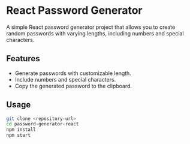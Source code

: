 # React Password Generator

A simple React password generator project that allows you to create random passwords with varying lengths, including numbers and special characters.

## Features

- Generate passwords with customizable length.
- Include numbers and special characters.
- Copy the generated password to the clipboard.

## Usage

```bash
git clone <repository-url>
cd password-generator-react
npm install
npm start
